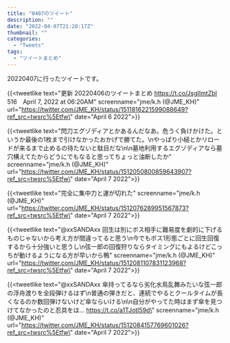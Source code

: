 ```yaml
---
title: "0407のツイート"
description: ""
date: "2022-04-07T21:20:17Z"
thumbnail: ""
categories:
  - "Tweets"
tags:
  - "ツイートまとめ"
---
```

20220407に行ったツイートです。
<!--more-->
{{<tweetlike text=\"更新 20220406のツイートまとめ https://t.co/JsgIImtZbI 516　April 7, 2022 at 06:20AM\" screenname=\"jme/k.h (@JME_KH)\" url=\"https://twitter.com/JME_KH/status/1511816221599088649?ref_src=twsrc%5Etfw\" date=\"April 6 2022\">}}

{{<tweetlike text=\"閃刀エグゾディアとかあるんだなあ。危うく負けかけた。というか最後の1枚まで引けなかったおかげで勝てた。\nやっぱり小槌とかリロードが来るまで止めるの待たないと駄目だな\n\n墓地利用するエグゾディアなら墓穴構えてたからどうにでもなると思ってちょっと油断したか\" screenname=\"jme/k.h (@JME_KH)\" url=\"https://twitter.com/JME_KH/status/1512050800859643907?ref_src=twsrc%5Etfw\" date=\"April 7 2022\">}}

{{<tweetlike text=\"完全に集中力と運が切れた\" screenname=\"jme/k.h (@JME_KH)\" url=\"https://twitter.com/JME_KH/status/1512076289951567873?ref_src=twsrc%5Etfw\" date=\"April 7 2022\">}}

{{<tweetlike text=\"@xxSANDAxx 回生は別にボス相手に難易度を劇的に下げるものじゃないから考え方が間違ってると思う\n今でもボス1形態ごとに回生回復するから十分強いと思うし\n弦一郎の回復狩りならタイミングにもよるけどこっちが動けるようになる方が早いから鴨\" screenname=\"jme/k.h (@JME_KH)\" url=\"https://twitter.com/JME_KH/status/1512081107831123968?ref_src=twsrc%5Etfw\" date=\"April 7 2022\">}}

{{<tweetlike text=\"@xxSANDAxx 傘持ってるなら劣化水鳥乱舞みたいな弦一郎の浮舟渡りを全段弾けるはず\n普通の弾きだと、連続でやるとクールタイムが長くなるのか数回弾けないけど傘ならいける\n\n自分がやってた時はまず傘を見つけてなかったのと忍具をほ… https://t.co/a1TJotI59d\" screenname=\"jme/k.h (@JME_KH)\" url=\"https://twitter.com/JME_KH/status/1512084157769601026?ref_src=twsrc%5Etfw\" date=\"April 7 2022\">}}

